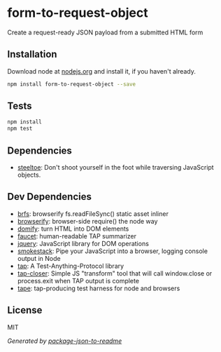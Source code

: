 # form-to-request-object

Create a request-ready JSON payload from a submitted HTML form

## Installation

Download node at [nodejs.org](http://nodejs.org) and install it, if you haven't already.

```sh
npm install form-to-request-object --save
```


## Tests

```sh
npm install
npm test
```

## Dependencies

- [steeltoe](https://github.com/jclem/steeltoe): Don&#39;t shoot yourself in the foot while traversing JavaScript objects.

## Dev Dependencies

- [brfs](https://github.com/substack/brfs): browserify fs.readFileSync() static asset inliner
- [browserify](https://github.com/substack/node-browserify): browser-side require() the node way
- [domify](https://github.com/component/domify): turn HTML into DOM elements
- [faucet](https://github.com/substack/faucet): human-readable TAP summarizer
- [jquery](https://github.com/jquery/jquery): JavaScript library for DOM operations
- [smokestack](https://github.com/hughsk/smokestack): Pipe your JavaScript into a browser, logging console output in Node
- [tap](https://github.com/isaacs/node-tap): A Test-Anything-Protocol library
- [tap-closer](https://github.com/hughsk/tap-closer): Simple JS &quot;transform&quot; tool that will call window.close or process.exit when TAP output is complete
- [tape](https://github.com/substack/tape): tap-producing test harness for node and browsers


## License

MIT

_Generated by [package-json-to-readme](https://github.com/zeke/package-json-to-readme)_
